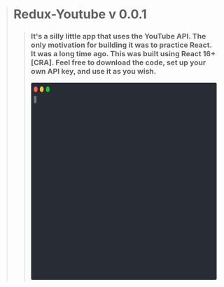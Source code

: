 > # Redux-Youtube v 0.0.1
>
> > ### It's a silly little app that uses the YouTube API. The only motivation for building it was to practice React. It was a long time ago. This was built using React 16+ [CRA]. Feel free to download the code, set up your own API key, and use it as you wish.
> >
> > <img src="https://github.com/BiggaHD/Reactive-Tube/blob/master/create-react-app.svg" height="450" width="600">
